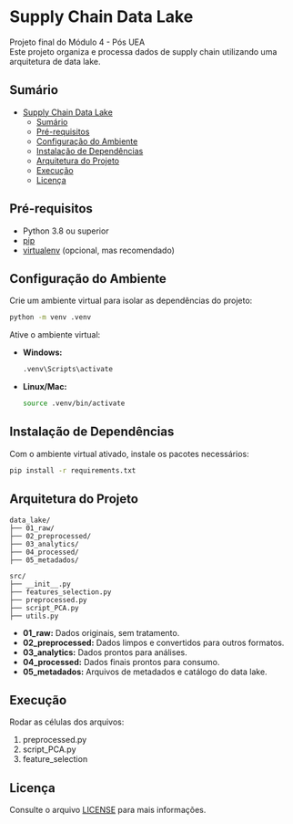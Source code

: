 
# Supply Chain Data Lake

Projeto final do Módulo 4 - Pós UEA  
Este projeto organiza e processa dados de supply chain utilizando uma arquitetura de data lake.

## Sumário

- [Supply Chain Data Lake](#supply-chain-data-lake)
  - [Sumário](#sumário)
  - [Pré-requisitos](#pré-requisitos)
  - [Configuração do Ambiente](#configuração-do-ambiente)
  - [Instalação de Dependências](#instalação-de-dependências)
  - [Arquitetura do Projeto](#arquitetura-do-projeto)
  - [Execução](#execução)
  - [Licença](#licença)

## Pré-requisitos

- Python 3.8 ou superior
- [pip](https://pip.pypa.io/en/stable/)
- [virtualenv](https://virtualenv.pypa.io/en/latest/) (opcional, mas recomendado)

## Configuração do Ambiente

Crie um ambiente virtual para isolar as dependências do projeto:

```sh
python -m venv .venv
```

Ative o ambiente virtual:

- **Windows:**

  ```sh
  .venv\Scripts\activate
  ```

- **Linux/Mac:**

  ```sh
  source .venv/bin/activate
  ```

## Instalação de Dependências

Com o ambiente virtual ativado, instale os pacotes necessários:

```sh
pip install -r requirements.txt
```

## Arquitetura do Projeto

```
data_lake/
├── 01_raw/            
├── 02_preprocessed/   
├── 03_analytics/      
├── 04_processed/      
├── 05_metadados/

src/
├── __init__.py
├── features_selection.py
├── preprocessed.py
├── script_PCA.py
├── utils.py
```

- **01_raw:** Dados originais, sem tratamento.
- **02_preprocessed:** Dados limpos e convertidos para outros formatos.
- **03_analytics:** Dados prontos para análises.
- **04_processed:** Dados finais prontos para consumo.
- **05_metadados:** Arquivos de metadados e catálogo do data lake.

## Execução

Rodar as células dos arquivos:

1. preprocessed.py
2. script_PCA.py
3. feature_selection

## Licença

Consulte o arquivo [LICENSE](LICENSE) para mais informações.
